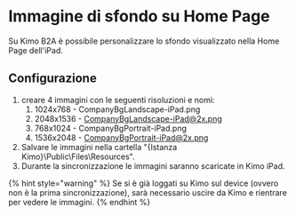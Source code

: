 # Immagine di sfondo su Home Page

Su Kimo B2A è possibile personalizzare lo sfondo visualizzato nella Home Page dell'iPad.

## Configurazione

1. creare 4 immagini con le seguenti risoluzioni e nomi:
   1. 1024x768 - CompanyBgLandscape-iPad.png
   2. 2048x1536 - CompanyBgLandscape-iPad@2x.png
   3. 768x1024 - CompanyBgPortrait-iPad.png
   4. 1536x2048 - CompanyBgPortrait-iPad@2x.png 
2. Salvare le immagini nella cartella "{Istanza Kimo}\Public\Files\Resources".
3. Durante la sincronizzazione le immagini saranno scaricate in Kimo iPad.

{% hint style="warning" %}
Se si è già loggati su Kimo sul device \(ovvero non è la prima sincronizzazione\), sarà necessario uscire da Kimo e rientrare per vedere le immagini.
{% endhint %}

